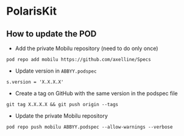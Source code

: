 # PolarisKit

## How to update the POD

* Add the private Mobilu repository (need to do only once)

`pod repo add mobilu https://github.com/axelline/Specs`

* Update version in `ABBYY.podspec`

`s.version = 'X.X.X.X'`

* Create a tag on GitHub with the same version in the podspec file

`git tag X.X.X.X && git push origin --tags`

* Update the private Mobilu repository

`pod repo push mobilu ABBYY.podspec --allow-warnings --verbose`
